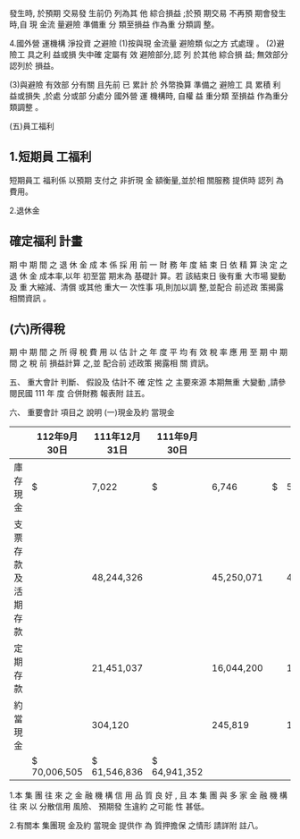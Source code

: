 發生時, 於預期 交易發 生前仍 列為其 他 綜合損益 ;於預 期交易 不再預 期會發生 時,自 現 金流 量避險 準備重 分 類至損益 作為重 分類調 整。

4.國外營 運機構 淨投資 之避險
(1)按與現 金流量 避險類 似之方 式處理 。 (2)避險工 具之利 益或損 失中確 定屬有 效 避險部分,認 列 於其他 綜合損 益; 無效部分 認列於 損益。

(3)與避險 有效部 分有關 且先前 已 累計 於 外幣換算 準備之 避險工 具 累積 利 益或損失 ,於處 分或部 分處分 國外營 運 機構時, 自權 益 重分類 至損益 作為重分 類調整 。

(五)員工福利

## 1.短期員 工福利

短期員工 福利係 以預期 支付之 非折現 金 額衡量,並於相 關服務 提供時 認列 為費用。

2.退休金

## 確定福利 計畫

期 中 期 間 之 退 休 金 成 本 係 採 用 前 一 財 務 年 度 結 束 日 依 精 算 決 定 之 退 休 金 成本率,以年 初至當 期末為 基礎計 算。若 該結束日 後有重 大市場 變動及 重 大縮減、清償 或其他 重大一 次性事 項,則加以調 整,並配合 前述政 策揭露 相關資訊 。

## (六)所得稅

期 中 期 間 之 所 得 稅 費 用 以 估 計 之 年 度 平 均 有 效 稅 率 應 用 至 期 中 期 間 之 稅 前 損益計算 之,並 配合前 述政策 揭露相 關 資訊。

五、 重大會計 判斷、 假設及 估計不 確 定性 之 主要來源 本期無重 大變動 ,請參 閱民國 111 年 度 合併財務 報表附 註五。

六、 重要會計 項目之 說明
(一)現金及約 當現金

|                    | 112年9月30日   | 111年12月31日   | 111年9月30日   |            |    |            |
|--------------------|----------------|-----------------|----------------|------------|----|------------|
| 庫存現金           | $              | 7,022           | $              | 6,746      | $  | 5,983      |
| 支票存款及活期存款 |                | 48,244,326      |                | 45,250,071 |    | 49,977,940 |
| 定期存款           |                | 21,451,037      |                | 16,044,200 |    | 14,831,954 |
| 約當現金           |                | 304,120         |                | 245,819    |    | 125,475    |
|                    | $ 70,006,505   | $ 61,546,836    | $ 64,941,352   |            |    |            |

1.本 集 團 往 來 之 金 融 機 構 信 用 品 質 良 好 , 且 本 集 團 與 多 家 金 融 機 構 往 來 以 分散信用 風險、 預期發 生違約 之可能 性 甚低。

2.有關本 集團現 金及約 當現金 提供作 為 質押擔保 之情形 請詳附 註八。